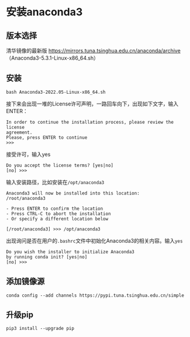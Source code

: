 # 安装anaconda3

## 版本选择

清华镜像的最新版 https://mirrors.tuna.tsinghua.edu.cn/anaconda/archive （Anaconda3-5.3.1-Linux-x86_64.sh）

## 安装

	bash Anaconda3-2022.05-Linux-x86_64.sh

接下来会出现一堆的License许可声明，一路回车向下，出现如下文字，输入ENTER：  

	In order to continue the installation process, please review the license
	agreement.
	Please, press ENTER to continue
	>>> 

接受许可，输入yes  

	Do you accept the license terms? [yes|no]
	[no] >>> 

输入安装路径，比如安装在`/opt/anaconda3`

	Anaconda3 will now be installed into this location:
	/root/anaconda3

  	- Press ENTER to confirm the location
  	- Press CTRL-C to abort the installation
  	- Or specify a different location below

	[/root/anaconda3] >>> /opt/anaconda3

出现询问是否在用户的`.bashrc`文件中初始化Anaconda3的相关内容。输入`yes`

	Do you wish the installer to initialize Anaconda3
	by running conda init? [yes|no]
	[no] >>> 
	
## 添加镜像源

	conda config --add channels https://pypi.tuna.tsinghua.edu.cn/simple

## 升级pip
	
	pip3 install --upgrade pip
